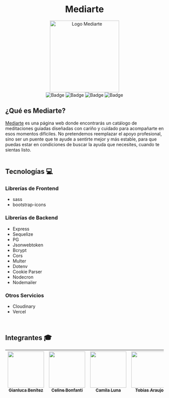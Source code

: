 <h1 align="center">
  Mediarte
</h1>

<p align="center">
  <img width="220" height="228" alt="Logo Mediarte" src="https://github.com/user-attachments/assets/29f7ea95-16d7-4fb1-9d69-fc15b5f5baa8">
  <br>
  <img alt="Badge" src="https://img.shields.io/badge/html5-%23E34F26.svg?&style=for-the-badge&logo=html5&logoColor=white"/>
  <img alt="Badge" src="https://img.shields.io/badge/SASS-hotpink.svg?style=for-the-badge&logo=SASS&logoColor=white"/>
  <img alt="Badge" src="https://img.shields.io/badge/JavaScript-eed718.svg?&style=for-the-badge&logo=javascript&logoColor=white"/>
  <img alt="Badge" src="https://img.shields.io/badge/node.js-6DA55F?style=for-the-badge&logo=node.js&logoColor=white"/>
</p>

## ¿Qué es Mediarte?

[Mediarte](https://mediarte.vercel.app) es una página web donde encontrarás un catálogo de meditaciones guiadas diseñadas con cariño y cuidado para acompañarte en esos momentos difíciles. No pretendemos reemplazar el apoyo profesional, sino ser un puente que te ayude a sentirte mejor y más estable, para que puedas estar en condiciones de buscar la ayuda que necesites, cuando te sientas listo.
<br><br>

## Tecnologías :computer:
<div>
  <h3>Librerías de Frontend</h3>
  <ul>
    <li>sass</li>
    <li>bootstrap-icons</li>
  </ul>
  
  <h3>Librerías de Backend</h3>
  <ul>
    <li>Express</li>
    <li>Sequelize</li>
    <li>PG</li>
    <li>Jsonwebtoken</li>
    <li>Bcrypt</li>
    <li>Cors</li>
    <li>Multer</li>
    <li>Dotenv</li>
    <li>Cookie Parser</li>
    <li>Nodecron</li>
    <li>Nodemailer</li>
  </ul>
  
  <h3>Otros Servicios</h3>
  <ul>
    <li>Cloudinary</li>
    <li>Vercel</li>
  </ul>
</div>
<br>

## Integrantes :mortar_board:

<div align="center">

| [<img src="https://avatars.githubusercontent.com/u/166168478?v=4" width=115><br><sub>Gianluca Benítez</sub>](https://github.com/GianlucaBenitez) | [<img src="https://avatars.githubusercontent.com/u/121590933?v=4" width=115><br><sub>Celine Bonfanti</sub>](https://github.com/celipomi) | [<img src="https://avatars.githubusercontent.com/u/164538922?v=4" width=115><br><sub>Camila Luna</sub>](https://github.com/misaprostol) | [<img src="https://avatars.githubusercontent.com/u/166183514?v=4" width=115><br><sub>Tobias Araujo</sub>](https://github.com/toarauj) |
  | :---: | :---: | :---: | :---: |

</div>
<br><br>
